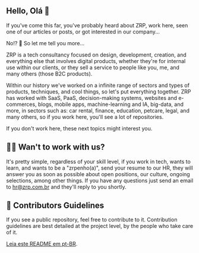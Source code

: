 ## Hello, Olá 👋

If you've come this far, you've probably heard about ZRP, work here, seen one of our articles or posts, or got interested in our company...

No!? 👀 So let me tell you more...

ZRP is a tech consultancy focused on design, development, creation, and everything else that involves digital products, whether they're for internal use within our clients, or they sell a service to people like you, me, and many others (those B2C products).

Within our history we've worked on a infinite range of sectors and types of products, techniques, and cool things, so let's put everything together. ZRP has worked with SaaS, PaaS, decision-making systems, websites and e-commerces, blogs, mobile apps, machine-learning and IA, big-data, and more, in sectors such as: car rental, finance, education, petcare, legal, and many others, so if you work here, you'll see a lot of repositories.

If you don't work here, these next topics might interest you.

## 🙋‍♀️ Wan't to work with us?

It's pretty simple, regardless of your skill level, if you work in tech, wants to learn, and wants to be a "zrpenho(a)", send your resume to our HR, they will answer you as soon as possible about open positions, our culture, ongoing selections, among other things. If you have any questions just send an email to hr@zrp.com.br and they'll reply to you shortly.

## 🌈 Contributors Guidelines

If you see a public repository, feel free to contribute to it. Contribution guidelines are best detailed at the project level, by the people who take care of it.

[Leia este README em pt-BR](https://github.com/zrp/.github/blob/main/profile/pt-BR.md).
